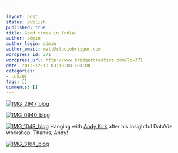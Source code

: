 ```yaml
---

layout: post
status: publish
published: true
title: Good times in India!
author: admin
author_login: admin
author_email: matt@studiobridger.com
wordpress_id: 371
wordpress_url: http://www.bridgercreative.com/?p=371
date: 2013-12-13 03:10:08 +01:00
categories:
- .UX/UI
tags: []
comments: []
---
```

[![IMG_2947_blog](http://www.bridgercreative.com/wp-content/uploads/2013/12/IMG_2947_blog.jpg)](http://www.bridgercreative.com/wp-content/uploads/2013/12/IMG_2947_blog.jpg)


[![IMG_0940_blog](http://www.bridgercreative.com/wp-content/uploads/2013/12/IMG_0940_blog.jpg)](http://www.bridgercreative.com/wp-content/uploads/2013/12/IMG_0940_blog.jpg)


[![IMG_1048_blog](http://www.bridgercreative.com/wp-content/uploads/2013/12/IMG_1048_blog.jpg)](http://www.bridgercreative.com/wp-content/uploads/2013/12/IMG_1048_blog.jpg)
Hanging with 
[Andy Kirk](http://www.visualisingdata.com/) after his insightful DataViz workshop. Thanks, Andy!


[![IMG_3164_blog](http://www.bridgercreative.com/wp-content/uploads/2013/12/IMG_3164_blog.jpg)](http://www.bridgercreative.com/wp-content/uploads/2013/12/IMG_3164_blog.jpg)
